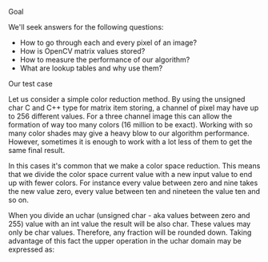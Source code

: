 Goal

We'll seek answers for the following questions:

* How to go through each and every pixel of an image?
* How is OpenCV matrix values stored?
* How to measure the performance of our algorithm?
* What are lookup tables and why use them?

Our test case

Let us consider a simple color reduction method. By using the unsigned char C and C++ type for matrix item storing, a channel of pixel may have up to 256 different values. For a three channel image this can allow the formation of way too many colors (16 million to be exact). Working with so many color shades may give a heavy blow to our algorithm performance. However, sometimes it is enough to work with a lot less of them to get the same final result.

In this cases it's common that we make a color space reduction. This means that we divide the color space current value with a new input value to end up with fewer colors. For instance every value between zero and nine takes the new value zero, every value between ten and nineteen the value ten and so on.

When you divide an uchar (unsigned char - aka values between zero and 255) value with an int value the result will be also char. These values may only be char values. Therefore, any fraction will be rounded down. Taking advantage of this fact the upper operation in the uchar domain may be expressed as:
